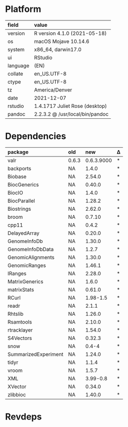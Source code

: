# Platform

|field    |value                           |
|:--------|:-------------------------------|
|version  |R version 4.1.0 (2021-05-18)    |
|os       |macOS Mojave 10.14.6            |
|system   |x86_64, darwin17.0              |
|ui       |RStudio                         |
|language |(EN)                            |
|collate  |en_US.UTF-8                     |
|ctype    |en_US.UTF-8                     |
|tz       |America/Denver                  |
|date     |2021-12-07                      |
|rstudio  |1.4.1717 Juliet Rose (desktop)  |
|pandoc   |2.2.3.2 @ /usr/local/bin/pandoc |

# Dependencies

|package              |old   |new        |Δ  |
|:--------------------|:-----|:----------|:--|
|valr                 |0.6.3 |0.6.3.9000 |*  |
|backports            |NA    |1.4.0      |*  |
|Biobase              |NA    |2.54.0     |*  |
|BiocGenerics         |NA    |0.40.0     |*  |
|BiocIO               |NA    |1.4.0      |*  |
|BiocParallel         |NA    |1.28.2     |*  |
|Biostrings           |NA    |2.62.0     |*  |
|broom                |NA    |0.7.10     |*  |
|cpp11                |NA    |0.4.2      |*  |
|DelayedArray         |NA    |0.20.0     |*  |
|GenomeInfoDb         |NA    |1.30.0     |*  |
|GenomeInfoDbData     |NA    |1.2.7      |*  |
|GenomicAlignments    |NA    |1.30.0     |*  |
|GenomicRanges        |NA    |1.46.1     |*  |
|IRanges              |NA    |2.28.0     |*  |
|MatrixGenerics       |NA    |1.6.0      |*  |
|matrixStats          |NA    |0.61.0     |*  |
|RCurl                |NA    |1.98-1.5   |*  |
|readr                |NA    |2.1.1      |*  |
|Rhtslib              |NA    |1.26.0     |*  |
|Rsamtools            |NA    |2.10.0     |*  |
|rtracklayer          |NA    |1.54.0     |*  |
|S4Vectors            |NA    |0.32.3     |*  |
|snow                 |NA    |0.4-4      |*  |
|SummarizedExperiment |NA    |1.24.0     |*  |
|tidyr                |NA    |1.1.4      |*  |
|vroom                |NA    |1.5.7      |*  |
|XML                  |NA    |3.99-0.8   |*  |
|XVector              |NA    |0.34.0     |*  |
|zlibbioc             |NA    |1.40.0     |*  |

# Revdeps

